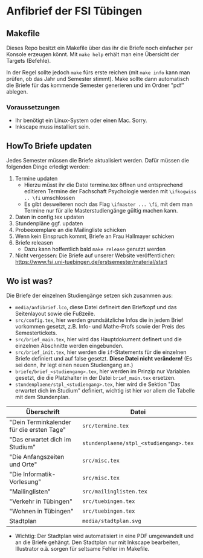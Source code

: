 # Anfibrief der FSI Tübingen

## Makefile

Dieses Repo besitzt ein Makefile über das ihr die Briefe noch einfacher per
Konsole erzeugen könnt. Mit `make help` erhält man eine Übersicht der Targets
(Befehle).

In der Regel sollte jedoch `make` fürs erste reichen (mit `make info` kann man
prüfen, ob das Jahr und Semester stimmt). Make sollte dann automatisch die
Briefe für das kommende Semester generieren und im Ordner "pdf" ablegen.

### Voraussetzungen
- Ihr benötigt ein Linux-System oder einen Mac. Sorry.
- Inkscape muss installiert sein.

## HowTo Briefe updaten

Jedes Semester müssen die Briefe aktualisiert werden. Dafür müssen die
folgenden Dinge erledigt werden:

1. Termine updaten
    - Hierzu müsst ihr die Datei termine.tex öffnen und entsprechend editieren
      Termine der Fachschaft Psychologie werden mit `\ifkogwiss .. \fi`
      umschlossen
    - Es gibt desweiteren noch das Flag `\ifmaster ... \fi`, mit dem man Termine nur für alle Masterstudiengänge gültig machen kann.
2. Daten in config.tex updaten
3. Stundenpläne ggf. updaten
4. Probeexemplare an die Mailingliste schicken
5. Wenn kein Einspruch kommt, Briefe an Frau Hallmayer schicken
6. Briefe releasen
    - Dazu kann hoffentlich bald `make release` genutzt werden
7. Nicht vergessen: Die Briefe auf unserer Website veröffentlichen:
   https://www.fsi.uni-tuebingen.de/erstsemester/material/start

## Wo ist was?
Die Briefe der einzelnen Studiengänge setzen sich zusammen aus:
- `media/anfibrief.lco`, diese Datei defineirt den Briefkopf und das Seitenlayout sowie die Fußzeile.
- `src/config.tex`, hier werden grundsätzliche Infos die in jedem Brief vorkommen gesetzt, z.B. Info- und Mathe-Profs sowie der Preis des Semestertickets.
- `src/brief_main.tex`, hier wird das Hauptdokument definert und die einzelnen Abschnitte werden eingebunden.
- `src/brief_init.tex`, hier werden die `if`-Statements für die einzelnen Briefe definiert und auf false gesetzt. **Diese Datei nicht verändern!** (Es sei denn, ihr legt einen neuen Studiengang an.)
- `briefe/brief_<studiengang>.tex`, hier werden im Prinzip nur Variablen gesetzt, die die Platzhalter in der Datei `brief_main.tex` ersetzen.
- `stundenplaene/stpl_<studiengang>.tex`, hier wird die Sektion "Das erwartet dich im Studium" definiert, wichtig ist hier vor allem die Tabelle mit dem Stundenplan.

|Überschrift|Datei|
|-----------|-----|
|"Dein Terminkalender für die ersten Tage"|`src/termine.tex`|
|"Das erwartet dich im Studium"|`stundenplaene/stpl_<studiengang>.tex`|
|"Die Anfangszeiten und Orte"|`src/misc.tex`|
|"Die Informatik-Vorlesung"|`src/misc.tex`|
|"Mailinglisten"|`src/mailinglisten.tex`|
|"Verkehr in Tübingen"|`src/tuebingen.tex`|
|"Wohnen in Tübingen"|`src/tuebingen.tex`|
|Stadtplan|`media/stadtplan.svg`|

- Wichtig: Der Stadtplan wird automatisiert in eine PDF umgewandelt und an die Briefe gehängt. Den Stadtplan nur mit Inkscape bearbeiten, Illustrator o.ä. sorgen für seltsame Fehler im Makefile.
